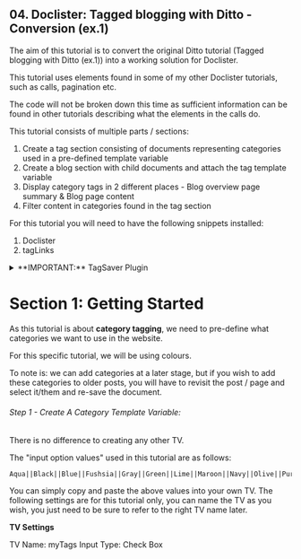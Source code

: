 ## 04. Doclister: Tagged blogging with Ditto - Conversion (ex.1)

The aim of this tutorial is to convert the original Ditto tutorial (Tagged blogging with Ditto (ex.1)) into a working solution for Doclister.

This tutorial uses elements found in some of my other Doclister tutorials, such as calls, pagination etc.

The code will not be broken down this time as sufficient information can be found in other tutorials describing what the elements in the calls do.

This tutorial consists of multiple parts / sections:

1. Create a tag section consisting of documents representing categories used in a pre-defined template variable
2. Create a blog section with child documents and attach the tag template variable
3. Display category tags in 2 different places - Blog overview page summary & Blog page content
4. Filter content in categories found in the tag section

For this tutorial you will need to have the following snippets installed:

1. Doclister
2. tagLinks

<details>
 <summary>**IMPORTANT:** TagSaver Plugin</summary>
 <p>As of writing this tutorial I wasn't able to get the TagSaver plugin working, as such, it won't be used in this tutorial.</p>
 <p>**BUT:** if you want to, you can install the plugin and the database tables using the instructions found in the tutorial.</p>
 <p>This way if the TagSaver method can (eventually) be used, you won't have to go back and re-save all pages that use tags, as they will have already been saved into the TagSaver database tables.</p>
 <p>It could save you time at a later stage, that is, if and when I get help to complete the Tagsaver tutorial.</p>
</details>

# Section 1: Getting Started

As this tutorial is about **category tagging**, we need to pre-define what categories we want to use in the website.

For this specific tutorial, we will be using colours.

To note is: we can add categories at a later stage, but if you wish to add these categories to older posts, you will have to revisit the post / page and select it/them and re-save the document.

###### Step 1 - Create A Category Template Variable:

There is no difference to creating any other TV.

The "input option values" used in this tutorial are as follows:

```
Aqua||Black||Blue||Fushsia||Gray||Green||Lime||Maroon||Navy||Olive||Purple||Red||Silver||Teal||White||Yellow
```

You can simply copy and paste the above values into your own TV. The following settings are for this tutorial only, you can name the TV as you wish, you just need to be sure to refer to the right TV name later.

**TV Settings**

TV Name: myTags
Input Type: Check Box
